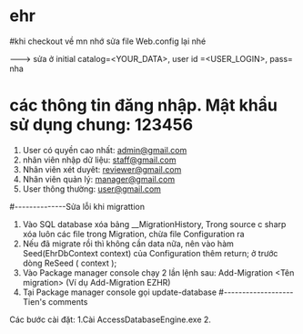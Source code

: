 ﻿# ehr

#khi checkout về mn nhớ sửa file Web.config lại nhé
<connectionStrings>
    <add name="DefaultConnection"
            connectionString="data source=112.78.1.49;initial catalog=HIEN_DEV;persist security info=True;user id=hiennv;password=****;multipleactiveresultsets=True;" providerName="System.Data.SqlClient"/>
</connectionStrings>

---> sửa ở initial catalog=<YOUR_DATA>, user id =<USER_LOGIN>, pass=<password> nha



# các thông tin đăng nhập. Mật khẩu sử dụng chung: 123456
1. User có quyền cao nhất: admin@gmail.com
2. nhân viên nhập dữ liệu: staff@gmail.com
3. Nhân viên xét duyêt: reviewer@gmail.com
4. Nhân viên quản lý: manager@gmail.com
5. User thông thường: user@gmail.com

#--------------Sửa lỗi khi migrattion 
1. Vào SQL database xóa bảng __MigrationHistory, Trong source c sharp xóa luôn các file trong Migration, chừa file Configuration ra
2. Nếu đã migrate rồi thì không cần data nữa, nên vào hàm Seed(EhrDbContext context) của Configuration thêm return; ở trước dòng ReSeed ( context );
3. Vào Package manager console chạy 2 lần lệnh sau: Add-Migration <Tên migration> (Ví dụ Add-Migration EZHR)
4. Tại Package manager console gọi update-database
#-------------------Tien's comments

Các bước cài đặt:
1.Cài AccessDatabaseEngine.exe
2. 